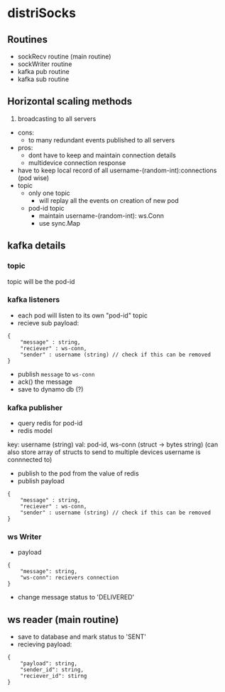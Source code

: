 # distriSocks


## Routines
- sockRecv routine (main routine)
- sockWriter routine
- kafka pub routine
- kafka sub routine

## Horizontal scaling methods
1. broadcasting to all servers
- cons:
    - to many redundant events published to all servers 
- pros:
    - dont have to keep and maintain connection details
    - multidevice connection response
- have to keep local record of all username-(random-int):connections (pod wise)
- topic
    -   only one topic
        - will replay all the events on creation of new pod
    - pod-id topic 
        - maintain username-(random-int): ws.Conn
        - use sync.Map


## kafka details
### topic
topic will be the pod-id

### kafka listeners
- each pod will listen to its own "pod-id" topic
- recieve sub payload:
```
{
    "message" : string,
    "reciever" : ws-conn,
    "sender" : username (string) // check if this can be removed
}
```
- publish  ```message``` to  ```ws-conn```
- ack() the message
- save to dynamo db (?)

### kafka publisher
- query redis for pod-id
- redis model

key: username (string)
val: pod-id, ws-conn (struct -> bytes string) (can also store array of structs to send to multiple devices username is connnected to)


- publish to the pod from the value of redis
- publish payload
```
{
    "message" : string,
    "reciever" : ws-conn,
    "sender" : username (string) // check if this can be removed
}
```

### ws Writer
- payload
```
{
    "message": string,
    "ws-conn": recievers connection
}
```
- change message status to 'DELIVERED'

## ws reader (main routine)
- save to database and mark status to 'SENT'
- recieving payload:
```
{
    "payload": string,
    "sender_id": string,
    "reciever_id": stirng
}
```